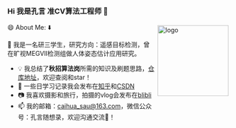 ### Hi 我是孔言 准CV算法工程师 👋
<img src="https://github-readme-stats.vercel.app/api?username=kongyan66&show_icons=true" alt="logo" height="160" align="right" style="margin: 5px; margin-bottom: 20px;" />
 
😄 About Me: ⬇️

🔭 我是一名研三学生，研究方向：遥感目标检测，曾在旷视MEGVII检测组做人体姿态估计应用研究。
- 💡 我总结了**秋招算法岗**所需的知识及刷题思路，[仓库地址](https://github.com/kongyan66/leetcode-daily)，欢迎查阅和star！
- 📑 一些日学习记录我会发布在[知乎](https://www.zhihu.com/people/kong-yan-95-61)和[CSDN](https://blog.csdn.net/qq_41719643)
- 📷 我喜欢摄影和旅行，拍摄的vlog会发布在[blibli](https://space.bilibili.com/381558745?spm_id_from=333.1007.0.0)
- 📫 我的邮箱：caihua_sau@163.com，微信公众号：孔言随想录，欢迎沟通交流👋！



